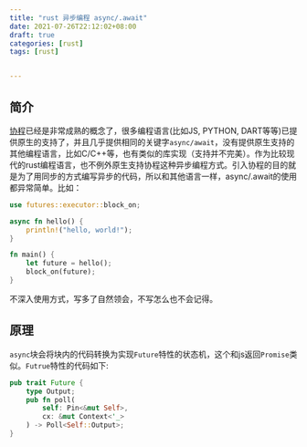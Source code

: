```yaml
---
title: "rust 异步编程 async/.await"
date: 2021-07-26T22:12:02+08:00
draft: true
categories: [rust] 
tags: [rust]


---
```


## 简介

[协程](/post/2014-08-21-coroutine/)已经是非常成熟的概念了，很多编程语言(比如JS, PYTHON, DART等等)已提供原生的支持了，并且几乎提供相同的关键字`async/await`，没有提供原生支持的其他编程语言，比如C/C++等，也有类似的库实现（支持并不完美）。作为比较现代的rust编程语言，也不例外原生支持协程这种异步编程方式。引入协程的目的就是为了用同步的方式编写异步的代码，所以和其他语言一样，async/.await的使用都异常简单。比如：

```rust
use futures::executor::block_on;

async fn hello() {
    println!("hello, world!");
}

fn main() {
    let future = hello(); 
    block_on(future);
}
```

不深入使用方式，写多了自然领会，不写怎么也不会记得。

## 原理

`async`块会将块内的代码转换为实现`Future`特性的状态机，这个和js返回`Promise`类似。`Futrue`特性的代码如下:

```rust
pub trait Future {
    type Output;
    pub fn poll(
        self: Pin<&mut Self>, 
        cx: &mut Context<'_>
    ) -> Poll<Self::Output>;
}
```

